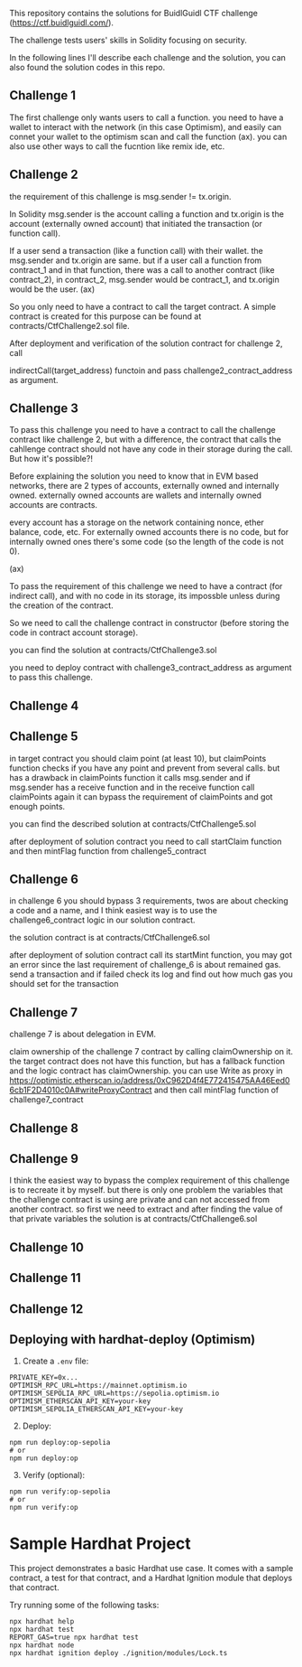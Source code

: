 This repository contains the solutions for  BuidlGuidl CTF challenge (https://ctf.buidlguidl.com/).

The challenge tests users' skills in Solidity focusing on security. 

In the following lines I'll describe each challenge and the solution, you can also found the solution codes in this repo.


## Challenge 1

The first challenge only wants users to call a function. you need to have a wallet to interact with the network (in this case Optimism), and easily can connet your wallet to the optimism scan and call the function (ax). you can also use other ways to call the fucntion like remix ide, etc. 




## Challenge 2

the requirement of this challenge is msg.sender != tx.origin. 

In Solidity msg.sender is the account calling a function and tx.origin is the account (externally owned account) that initiated the transaction (or function call). 

If a user send a transaction (like a function call) with their wallet. the msg.sender and tx.origin are same. but if a user call a function from contract_1 and in that function, there was a call to another contract (like contract_2), in contract_2, msg.sender would be contract_1, and tx.origin would be the user. 
(ax)

So you only need to have a contract to call the target contract. A simple contract is created for this purpose can be found at contracts/CtfChallenge2.sol file. 

After deployment and verification of the solution contract for challenge 2, call 

indirectCall(target_address) functoin and pass challenge2_contract_address as argument. 


## Challenge 3

To pass this challenge you need to have a contract to call the challenge contract like challenge 2, but with a difference, the contract that calls the cahllenge contract should not have any code in their storage during the call.  
But how it's possible?!

Before explaining the solution you need to know that in EVM based networks, there are 2 types of accounts, externally owned and internally owned. 
externally owned accounts are wallets and internally owned accounts are contracts.

every account has a storage on the network containing nonce, ether balance, code, etc. 
For externally owned accounts there is no code, but for internally owned ones there's some code (so the length of the code is not 0).

(ax)

To pass the requirement of this challenge we need to have a contract (for indirect call), and with no code in its storage, its impossble unless during the creation of the contract.

So we need to call the challenge contract in constructor (before storing the code in contract account storage).

you can find the solution at contracts/CtfChallenge3.sol 

you need to deploy contract with challenge3_contract_address as argument to pass this challenge.


## Challenge 4



## Challenge 5

in target contract you should claim point (at least 10), but claimPoints function checks if you have any point and prevent from several calls. but has a drawback in claimPoints function it calls msg.sender and if msg.sender has a receive function and in the receive function call claimPoints again it can bypass the requirement of claimPoints and got enough points. 

you can find the described solution at contracts/CtfChallenge5.sol

after deployment of solution contract you need to call startClaim function and then mintFlag function from challenge5_contract


## Challenge 6

in challenge 6 you should bypass 3 requirements, twos are about checking a code and a name, and I think easiest way is to use the challenge6_contract logic in our solution contract. 

the solution contract is at contracts/CtfChallenge6.sol

after deployment of solution contract call its startMint function, you may got an error since the last requirement of challenge_6 is about remained gas. 
send a transaction and if failed check its log and find out how much gas you should set for the transaction


## Challenge 7

challenge 7 is about delegation in EVM. 

claim ownership of the challenge 7 contract by calling claimOwnership on it. the target contract does not have this function, but has a fallback function and the logic contract has claimOwnership. you can use Write as proxy in 
https://optimistic.etherscan.io/address/0xC962D4f4E772415475AA46Eed06cb1F2D4010c0A#writeProxyContract
and then call mintFlag function of challenge7_contract


## Challenge 8


## Challenge 9

I think the easiest way to bypass the complex requirement of this challenge is to recreate it by myself. but there is only one problem the variables that the challenge contract is using are private and can not accessed from another contract. so first we need to extract and after finding the value of that private variables the solution is at contracts/CtfChallenge6.sol

## Challenge 10

## Challenge 11

## Challenge 12



## Deploying with hardhat-deploy (Optimism)

1. Create a `.env` file:

```
PRIVATE_KEY=0x...
OPTIMISM_RPC_URL=https://mainnet.optimism.io
OPTIMISM_SEPOLIA_RPC_URL=https://sepolia.optimism.io
OPTIMISM_ETHERSCAN_API_KEY=your-key
OPTIMISM_SEPOLIA_ETHERSCAN_API_KEY=your-key
```

2. Deploy:

```
npm run deploy:op-sepolia
# or
npm run deploy:op
```

3. Verify (optional):

```
npm run verify:op-sepolia
# or
npm run verify:op
```
# Sample Hardhat Project

This project demonstrates a basic Hardhat use case. It comes with a sample contract, a test for that contract, and a Hardhat Ignition module that deploys that contract.

Try running some of the following tasks:

```shell
npx hardhat help
npx hardhat test
REPORT_GAS=true npx hardhat test
npx hardhat node
npx hardhat ignition deploy ./ignition/modules/Lock.ts
```
